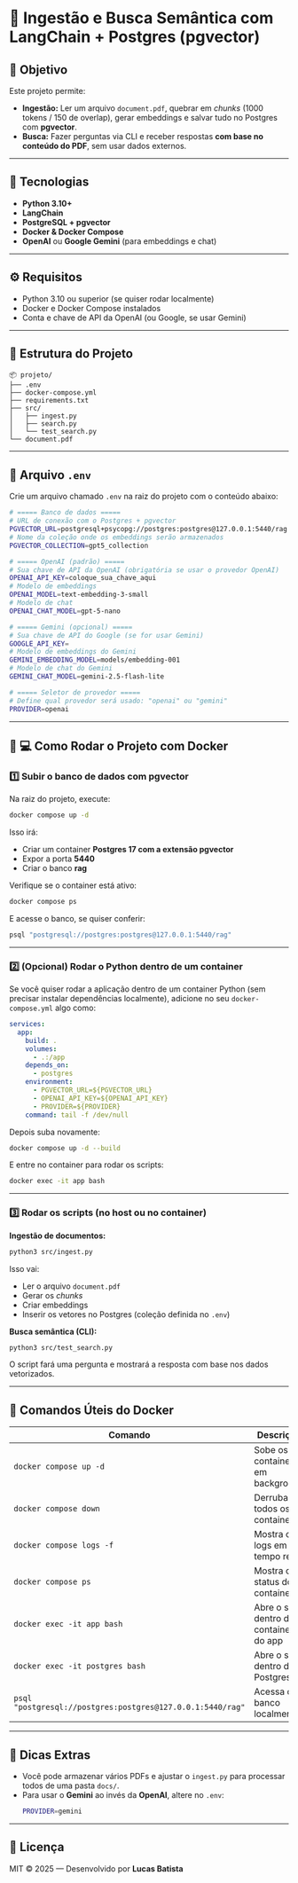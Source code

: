 # 🧠 Ingestão e Busca Semântica com LangChain + Postgres (pgvector)

## 🚀 Objetivo
Este projeto permite:
- **Ingestão:** Ler um arquivo `document.pdf`, quebrar em *chunks* (1000 tokens / 150 de overlap), gerar embeddings e salvar tudo no Postgres com **pgvector**.  
- **Busca:** Fazer perguntas via CLI e receber respostas **com base no conteúdo do PDF**, sem usar dados externos.

---

## 🧩 Tecnologias
- **Python 3.10+**
- **LangChain**
- **PostgreSQL + pgvector**
- **Docker & Docker Compose**
- **OpenAI** ou **Google Gemini** (para embeddings e chat)

---

## ⚙️ Requisitos
- Python 3.10 ou superior (se quiser rodar localmente)
- Docker e Docker Compose instalados
- Conta e chave de API da OpenAI (ou Google, se usar Gemini)

---

## 🧰 Estrutura do Projeto

```
📦 projeto/
├── .env
├── docker-compose.yml
├── requirements.txt
├── src/
│   ├── ingest.py
│   ├── search.py
│   └── test_search.py
└── document.pdf
```

---

## 🔧 Arquivo `.env`

Crie um arquivo chamado `.env` na raiz do projeto com o conteúdo abaixo:

```bash
# ===== Banco de dados =====
# URL de conexão com o Postgres + pgvector
PGVECTOR_URL=postgresql+psycopg://postgres:postgres@127.0.0.1:5440/rag
# Nome da coleção onde os embeddings serão armazenados
PGVECTOR_COLLECTION=gpt5_collection

# ===== OpenAI (padrão) =====
# Sua chave de API da OpenAI (obrigatória se usar o provedor OpenAI)
OPENAI_API_KEY=coloque_sua_chave_aqui
# Modelo de embeddings
OPENAI_MODEL=text-embedding-3-small
# Modelo de chat
OPENAI_CHAT_MODEL=gpt-5-nano

# ===== Gemini (opcional) =====
# Sua chave de API do Google (se for usar Gemini)
GOOGLE_API_KEY=
# Modelo de embeddings do Gemini
GEMINI_EMBEDDING_MODEL=models/embedding-001
# Modelo de chat do Gemini
GEMINI_CHAT_MODEL=gemini-2.5-flash-lite

# ===== Seletor de provedor =====
# Define qual provedor será usado: "openai" ou "gemini"
PROVIDER=openai
```

---

## 🐳 💻 Como Rodar o Projeto com Docker

### 1️⃣ Subir o banco de dados com pgvector
Na raiz do projeto, execute:
```bash
docker compose up -d
```

Isso irá:
- Criar um container **Postgres 17 com a extensão pgvector**
- Expor a porta **5440**
- Criar o banco **rag**

Verifique se o container está ativo:
```bash
docker compose ps
```

E acesse o banco, se quiser conferir:
```bash
psql "postgresql://postgres:postgres@127.0.0.1:5440/rag"
```

---

### 2️⃣ (Opcional) Rodar o Python dentro de um container
Se você quiser rodar a aplicação dentro de um container Python (sem precisar instalar dependências localmente), adicione no seu `docker-compose.yml` algo como:

```yaml
services:
  app:
    build: .
    volumes:
      - .:/app
    depends_on:
      - postgres
    environment:
      - PGVECTOR_URL=${PGVECTOR_URL}
      - OPENAI_API_KEY=${OPENAI_API_KEY}
      - PROVIDER=${PROVIDER}
    command: tail -f /dev/null
```

Depois suba novamente:
```bash
docker compose up -d --build
```

E entre no container para rodar os scripts:
```bash
docker exec -it app bash
```

---

### 3️⃣ Rodar os scripts (no host ou no container)

**Ingestão de documentos:**
```bash
python3 src/ingest.py
```
Isso vai:
- Ler o arquivo `document.pdf`
- Gerar os *chunks*
- Criar embeddings
- Inserir os vetores no Postgres (coleção definida no `.env`)

**Busca semântica (CLI):**
```bash
python3 src/test_search.py
```
O script fará uma pergunta e mostrará a resposta com base nos dados vetorizados.

---

## 🧰 Comandos Úteis do Docker

| Comando | Descrição |
|----------|------------|
| `docker compose up -d` | Sobe os containers em background |
| `docker compose down` | Derruba todos os containers |
| `docker compose logs -f` | Mostra os logs em tempo real |
| `docker compose ps` | Mostra o status dos containers |
| `docker exec -it app bash` | Abre o shell dentro do container do app |
| `docker exec -it postgres bash` | Abre o shell dentro do Postgres |
| `psql "postgresql://postgres:postgres@127.0.0.1:5440/rag"` | Acessa o banco localmente |

---

## 🧠 Dicas Extras

- Você pode armazenar vários PDFs e ajustar o `ingest.py` para processar todos de uma pasta `docs/`.
- Para usar o **Gemini** ao invés da **OpenAI**, altere no `.env`:
  ```bash
  PROVIDER=gemini
  ```

---

## 🧾 Licença
MIT © 2025 — Desenvolvido por **Lucas Batista**
